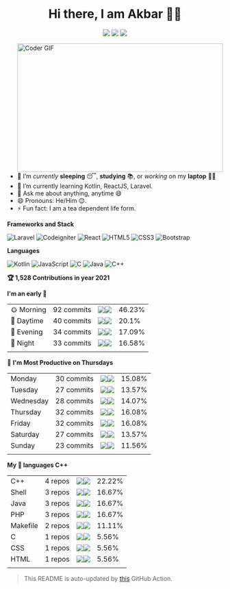<span align="center">
 <h1>Hi there, I am Akbar 👨‍💻 </h1>

[![](https://img.icons8.com/material-two-tone/32/000000/instagram-new.png)](https://instagram.com/hamaminatu)
[![](https://img.icons8.com/material-two-tone/32/000000/linkedin.png)](https://linkedin.com/in/hamaminatu)
[![](https://img.icons8.com/material-two-tone/32/000000/telegram-app.png)](https://t.me/hamaminatu)

</span>

<img src="./code.gif" align="right" alt="Coder GIF" width="480" height="300">
 
<div>

- 🔭 I’m *currently* **sleeping** 😴, **studying** 📚, or *working* on my **laptop** 👨‍💻
- 🌱 I’m currently learning Kotlin, ReactJS, Laravel.
- 💬 Ask me about anything, anytime 😄
- 😄 Pronouns: He/Him 😌.
- ⚡ Fun fact: I am a tea dependent life form.

</div>

**Frameworks and Stack**

![Laravel](https://img.shields.io/badge/-Laravel-black?style=for-the-badge&logo=Laravel)
![Codeigniter](https://img.shields.io/badge/-Codeigniter-black?style=for-the-badge&logo=Codeigniter)
![React](https://img.shields.io/badge/-React-black?style=for-the-badge&logo=react)
![HTML5](https://img.shields.io/badge/-HTML5-E34F26?style=for-the-badge&logo=html5&logoColor=white)
![CSS3](https://img.shields.io/badge/-CSS3-1572B6?style=for-the-badge&logo=css3)
![Bootstrap](https://img.shields.io/badge/-Bootstrap-563D7C?style=for-the-badge&logo=bootstrap)

**Languages**

![Kotlin](https://img.shields.io/badge/-Kotlin-black?style=for-the-badge&logo=Kotlin)
![JavaScript](https://img.shields.io/badge/-JavaScript-black?style=for-the-badge&logo=javascript)
![C](https://img.shields.io/badge/-C-00599C?style=for-the-badge&logo=c)
![Java](https://img.shields.io/badge/-java-black?style=for-the-badge&logo=java)
![C++](https://img.shields.io/badge/-C++-00599C?style=for-the-badge&logo=c)

<!--START_CONTRIBUTIONS:readme-info-->
**🏆 1,528 Contributions in year 2021**


<!--END_CONTRIBUTIONS:readme-info-->

<!--START_SECTION_DAILY_COMMIT:readme-info-->
**I'm an early 🐤** 

| | | | |
| --- | --- | --- | --- |
|🌞 Morning                |92 commits          |![](https://via.placeholder.com/184x22/000000/000000?text=+)![](https://via.placeholder.com/216x22/b8b8b8/b8b8b8?=text=+)|46.23%|
|🌆 Daytime                |40 commits          |![](https://via.placeholder.com/80x22/000000/000000?text=+)![](https://via.placeholder.com/320x22/b8b8b8/b8b8b8?=text=+)|20.1%|
|🌃 Evening                |34 commits          |![](https://via.placeholder.com/68x22/000000/000000?text=+)![](https://via.placeholder.com/332x22/b8b8b8/b8b8b8?=text=+)|17.09%|
|🌙 Night                  |33 commits          |![](https://via.placeholder.com/68x22/000000/000000?text=+)![](https://via.placeholder.com/332x22/b8b8b8/b8b8b8?=text=+)|16.58%|
| | | | |

<!--END_SECTION_DAILY_COMMIT:readme-info-->

<!--START_SECTION_WEEKLY_COMMIT:readme-info-->
📅 **I'm Most Productive on Thursdays** 

| | | | |
| --- | --- | --- | --- |
|Monday                   |30 commits          |![](https://via.placeholder.com/60x22/000000/000000?text=+)![](https://via.placeholder.com/340x22/b8b8b8/b8b8b8?=text=+)|15.08%|
|Tuesday                  |27 commits          |![](https://via.placeholder.com/56x22/000000/000000?text=+)![](https://via.placeholder.com/344x22/b8b8b8/b8b8b8?=text=+)|13.57%|
|Wednesday                |28 commits          |![](https://via.placeholder.com/56x22/000000/000000?text=+)![](https://via.placeholder.com/344x22/b8b8b8/b8b8b8?=text=+)|14.07%|
|Thursday                 |32 commits          |![](https://via.placeholder.com/64x22/000000/000000?text=+)![](https://via.placeholder.com/336x22/b8b8b8/b8b8b8?=text=+)|16.08%|
|Friday                   |32 commits          |![](https://via.placeholder.com/64x22/000000/000000?text=+)![](https://via.placeholder.com/336x22/b8b8b8/b8b8b8?=text=+)|16.08%|
|Saturday                 |27 commits          |![](https://via.placeholder.com/56x22/000000/000000?text=+)![](https://via.placeholder.com/344x22/b8b8b8/b8b8b8?=text=+)|13.57%|
|Sunday                   |23 commits          |![](https://via.placeholder.com/48x22/000000/000000?text=+)![](https://via.placeholder.com/352x22/b8b8b8/b8b8b8?=text=+)|11.56%|
| | | | |

<!--END_SECTION_WEEKLY_COMMIT:readme-info-->

<!--START_SECTION_LANGUAGE:readme-info-->
**My 💖 languages C++** 

| | | | |
| --- | --- | --- | --- |
|C++                      |4 repos|             ![](https://via.placeholder.com/88x22/000000/000000?text=+)![](https://via.placeholder.com/312x22/b8b8b8/b8b8b8?=text=+)|22.22%|
|Shell                    |3 repos|             ![](https://via.placeholder.com/68x22/000000/000000?text=+)![](https://via.placeholder.com/332x22/b8b8b8/b8b8b8?=text=+)|16.67%|
|Java                     |3 repos|             ![](https://via.placeholder.com/68x22/000000/000000?text=+)![](https://via.placeholder.com/332x22/b8b8b8/b8b8b8?=text=+)|16.67%|
|PHP                      |3 repos|             ![](https://via.placeholder.com/68x22/000000/000000?text=+)![](https://via.placeholder.com/332x22/b8b8b8/b8b8b8?=text=+)|16.67%|
|Makefile                 |2 repos|             ![](https://via.placeholder.com/44x22/000000/000000?text=+)![](https://via.placeholder.com/356x22/b8b8b8/b8b8b8?=text=+)|11.11%|
|C                        |1 repos|             ![](https://via.placeholder.com/24x22/000000/000000?text=+)![](https://via.placeholder.com/376x22/b8b8b8/b8b8b8?=text=+)|5.56%|
|CSS                      |1 repos|             ![](https://via.placeholder.com/24x22/000000/000000?text=+)![](https://via.placeholder.com/376x22/b8b8b8/b8b8b8?=text=+)|5.56%|
|HTML                     |1 repos|             ![](https://via.placeholder.com/24x22/000000/000000?text=+)![](https://via.placeholder.com/376x22/b8b8b8/b8b8b8?=text=+)|5.56%|
| | | | |

<!--END_SECTION_LANGUAGE:readme-info-->

> This README is auto-updated by [this](https://github.com/th3c0d3br34ker/github-readme-info) GitHub Action.
